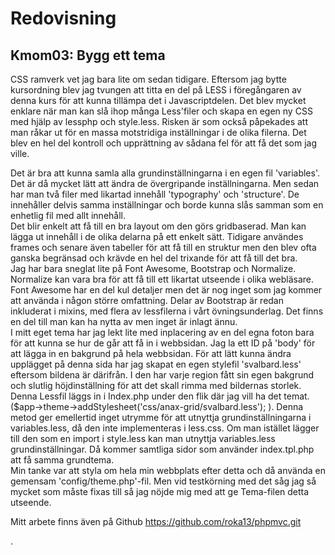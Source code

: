 ﻿Redovisning
====================================
Kmom03: Bygg ett tema
------------------------------------
CSS ramverk vet jag bara lite om sedan tidigare. Eftersom jag bytte kursordning blev jag tvungen att titta en del på LESS 
i föregångaren av denna kurs för att kunna tillämpa det i Javascriptdelen. Det blev mycket enklare när man kan slå ihop
många Less'filer och skapa en egen ny CSS med hjälp av lessphp och style.less. Risken är som också påpekades att man råkar
ut för en massa motstridiga inställningar i de olika filerna. Det blev en hel del kontroll och upprättning av sådana fel
för att få det som jag ville.   
   
Det är bra att kunna samla alla grundinställningarna i en egen fil 'variables'.  Det är då mycket lätt att ändra de 
övergripande inställningarna. Men sedan har man två filer med likartad innehåll 'typography' och 'structure'. De innehåller
delvis samma inställningar och borde kunna slås samman som en enhetlig fil med allt innehåll.  
Det blir enkelt att få till en bra layout om den görs gridbaserad. Man kan lägga ut innehåll i de olika delarna på ett enkelt
sätt. Tidigare användes frames och senare även tabeller för att få till en struktur men den blev ofta ganska begränsad
och krävde en hel del trixande för att få till det bra.  
Jag har bara sneglat lite på Font Awesome, Bootstrap och Normalize.  Normalize kan vara bra för att få till ett likartat
utseende i olika webläsare.  Font Awesome har en del kul detaljer men det är nog inget som jag kommer att använda i 
någon större omfattning. Delar av Bootstrap är redan inkluderat i mixins, med flera av lessfilerna i vårt övningsunderlag.
Det finns en del till man kan ha nytta av men inget är inlagt ännu.   
I mitt eget tema har jag lekt lite med inplacering av en del egna foton bara för att kunna se hur de går att få in i webbsidan.
Jag la ett ID på  'body' för att lägga in en bakgrund på hela webbsidan. För att lätt kunna ändra upplägget på denna sida har 
jag skapat en egen stylefil 'svalbard.less' eftersom bildena är därifrån. I den har varje region fått sin egen bakgrund och 
slutlig höjdinställning för att det skall rimma med bildernas storlek.  Denna Lessfil läggs in i Index.php under den flik där 
jag vill ha det temat. ($app->theme->addStylesheet('css/anax-grid/svalbard.less'); ).  Denna metod ger emellertid inget utrymme
för att utnyttja grundinställningarna i variables.less, då den inte implementeras i less.css. Om man istället lägger till den
som en import i style.less kan man utnyttja variables.less grundinställningar. Då kommer samtliga sidor som använder index.tpl.php
att få samma grundtema.  
Min tanke var att styla om hela min webbplats efter detta och då använda en gemensam 'config/theme.php'-fil. Men vid testkörning med 
det såg jag så mycket som måste fixas till så jag nöjde mig med att ge Tema-filen detta utseende.   








 
Mitt arbete finns även på Github https://github.com/roka13/phpmvc.git

 

 

 
.